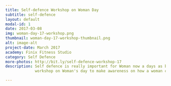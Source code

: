 ```yaml
---
title: Self-defence Workshop on Woman Day
subtitle: self-defence
layout: default
modal-id: 1
date: 2017-03-08
img: woman-day-17-workshop.png
thumbnail: woman-day-17-workshop-thumbnail.png
alt: image-alt
project-date: March 2017
academy: Finix Fitness Studio
category: Self Defence
more-photos: http://bit.ly/self-defence-workshop-17
description: Self defence is really important for Woman now a days as by this they can live their life confidently. We conducted a
             workshop on Woman's day to make awareness on how a woman can defend herself in bad situations.

---
```

